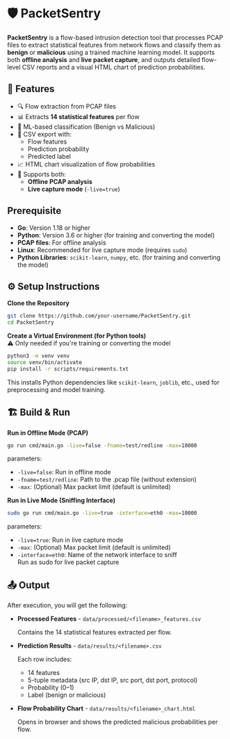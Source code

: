 # 🛡️ PacketSentry

**PacketSentry** is a flow-based intrusion detection tool that processes PCAP files to extract statistical features from network flows and classify them as **benign** or **malicious** using a trained machine learning model. It supports both **offline analysis** and **live packet capture**, and outputs detailed flow-level CSV reports and a visual HTML chart of prediction probabilities.

## 🚀 Features

- 🔍 Flow extraction from PCAP files
- 📊 Extracts **14 statistical features** per flow
- 🤖 ML-based classification (Benign vs Malicious)
- 📁 CSV export with:
  - Flow features
  - Prediction probability
  - Predicted label
- 📈 HTML chart visualization of flow probabilities
- 🔌 Supports both:
  - **Offline PCAP analysis**
  - **Live capture mode** (`-live=true`)

## Prerequisite

- **Go**: Version 1.18 or higher
- **Python**: Version 3.6 or higher (for training and converting the model)
- **PCAP files**: For offline analysis
- **Linux**: Recommended for live capture mode (requires `sudo`)
- **Python Libraries**: `scikit-learn`, `numpy`, etc. (for training and converting the model)

## ⚙️ Setup Instructions

**Clone the Repository**
```bash
git clone https://github.com/your-username/PacketSentry.git
cd PacketSentry
```

**Create a Virtual Environment (for Python tools)**  
⚠️ Only needed if you're training or converting the model  
```bash
python3 -m venv venv
source venv/bin/activate
pip install -r scripts/requirements.txt
```
This installs Python dependencies like `scikit-learn`, `joblib`, etc., used for preprocessing and model training.

## 🏗️ Build & Run

**Run in Offline Mode (PCAP)**

```bash
go run cmd/main.go -live=false -fname=test/redline -max=10000
```
parameters:

- `-live=false`: Run in offline mode
- `-fname=test/redline`: Path to the .pcap file (without extension)
- `-max`: (Optional) Max packet limit (default is unlimited)


**Run in Live Mode (Sniffing Interface)**

```bash
sudo go run cmd/main.go -live=true -interface=eth0 -max=10000
```
parameters:

- `-live=true`: Run in live capture mode
- `-max`: (Optional) Max packet limit (default is unlimited)
- `-interface=eth0`: Name of the network interface to sniff  
Run as sudo for live packet capture

## 📤 Output

After execution, you will get the following:

- **Processed Features** - `data/processed/<filename>_features.csv`
   
    Contains the 14 statistical features extracted per flow.
  
- **Prediction Results** - `data/results/<filename>.csv`
    
    Each row includes:
    - 14 features
    - 5-tuple metadata (src IP, dst IP, src port, dst port, protocol)
    - Probability (0–1)
    - Label (benign or malicious)

- **Flow Probability Chart** - `data/results/<filename>_chart.html`
   
    Opens in browser and shows the predicted malicious probabilities per flow.
